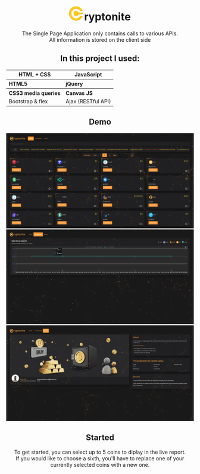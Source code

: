 <h1 align="center"><img src="/assets/images/logo.png?raw=true" width="40">ryptonite </h1>
<p align="center"> The Single Page Application only contains calls to various APIs. <br>
All information is stored on the client side<br>
</p>
<h2 align="center">In this project  I used:</h2>

<table align="center">
  <thead>
    <tr>
      <th>HTML + CSS</th>
      <th>JavaScript</th>
    </tr>
  </thead>
  
  <tbody align="left">
   <tr>
      <th>HTML5</th>
      <th>jQuery</th>
    </tr>
   <tr>
    <th>CSS3 media queries</th>
    <th>Canvas JS</th>
    </tr>
     <tr>
    <td>Bootstrap & flex</td>
    <td>Ajax (RESTful API)</td>
  </tr>
  </tbody>
</table>

<h2 align="center">Demo</h2>
<img src="/assets/images/demo1.png?raw=true" >
<img src="/assets/images/demo2.png?raw=true" >
<img src="/assets/images/demo3.png?raw=true" >

<h2 align="center">Started</h2>
<p align="center">To get started, you can select up to 5 coins to diplay in the live report.<br>
If you would like to choose a sixth, you'll have to replace one of your currently selected coins with a new one.</p>



